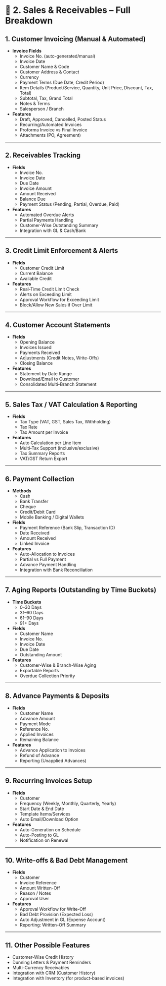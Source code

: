 
# 🔹 2. Sales & Receivables – Full Breakdown  

## 1. **Customer Invoicing (Manual & Automated)**
- **Invoice Fields**
  - Invoice No. (auto-generated/manual)
  - Invoice Date
  - Customer Name & Code
  - Customer Address & Contact
  - Currency
  - Payment Terms (Due Date, Credit Period)
  - Item Details (Product/Service, Quantity, Unit Price, Discount, Tax, Total)
  - Subtotal, Tax, Grand Total
  - Notes & Terms
  - Salesperson / Branch
- **Features**
  - Draft, Approved, Cancelled, Posted Status
  - Recurring/Automated Invoices
  - Proforma Invoice vs Final Invoice
  - Attachments (PO, Agreement)

---

## 2. **Receivables Tracking**
- **Fields**
  - Invoice No.
  - Invoice Date
  - Due Date
  - Invoice Amount
  - Amount Received
  - Balance Due
  - Payment Status (Pending, Partial, Overdue, Paid)
- **Features**
  - Automated Overdue Alerts
  - Partial Payments Handling
  - Customer-Wise Outstanding Summary
  - Integration with GL & Cash/Bank

---

## 3. **Credit Limit Enforcement & Alerts**
- **Fields**
  - Customer Credit Limit
  - Current Balance
  - Available Credit
- **Features**
  - Real-Time Credit Limit Check
  - Alerts on Exceeding Limit
  - Approval Workflow for Exceeding Limit
  - Block/Allow New Sales if Over Limit

---

## 4. **Customer Account Statements**
- **Fields**
  - Opening Balance
  - Invoices Issued
  - Payments Received
  - Adjustments (Credit Notes, Write-Offs)
  - Closing Balance
- **Features**
  - Statement by Date Range
  - Download/Email to Customer
  - Consolidated Multi-Branch Statement

---

## 5. **Sales Tax / VAT Calculation & Reporting**
- **Fields**
  - Tax Type (VAT, GST, Sales Tax, Withholding)
  - Tax Rate
  - Tax Amount per Invoice
- **Features**
  - Auto Calculation per Line Item
  - Multi-Tax Support (inclusive/exclusive)
  - Tax Summary Reports
  - VAT/GST Return Export

---

## 6. **Payment Collection**
- **Methods**
  - Cash
  - Bank Transfer
  - Cheque
  - Credit/Debit Card
  - Mobile Banking / Digital Wallets
- **Fields**
  - Payment Reference (Bank Slip, Transaction ID)
  - Date Received
  - Amount Received
  - Linked Invoice
- **Features**
  - Auto-Allocation to Invoices
  - Partial vs Full Payment
  - Advance Payment Handling
  - Integration with Bank Reconciliation

---

## 7. **Aging Reports (Outstanding by Time Buckets)**
- **Time Buckets**
  - 0–30 Days
  - 31–60 Days
  - 61–90 Days
  - 91+ Days
- **Fields**
  - Customer Name
  - Invoice No.
  - Invoice Date
  - Due Date
  - Outstanding Amount
- **Features**
  - Customer-Wise & Branch-Wise Aging
  - Exportable Reports
  - Overdue Collection Priority

---

## 8. **Advance Payments & Deposits**
- **Fields**
  - Customer Name
  - Advance Amount
  - Payment Mode
  - Reference No.
  - Applied Invoices
  - Remaining Balance
- **Features**
  - Advance Application to Invoices
  - Refund of Advance
  - Reporting (Unapplied Advances)

---

## 9. **Recurring Invoices Setup**
- **Fields**
  - Customer
  - Frequency (Weekly, Monthly, Quarterly, Yearly)
  - Start Date & End Date
  - Template Items/Services
  - Auto Email/Download Option
- **Features**
  - Auto-Generation on Schedule
  - Auto-Posting to GL
  - Notification on Renewal

---

## 10. **Write-offs & Bad Debt Management**
- **Fields**
  - Customer
  - Invoice Reference
  - Amount Written-Off
  - Reason / Notes
  - Approval User
- **Features**
  - Approval Workflow for Write-Off
  - Bad Debt Provision (Expected Loss)
  - Auto Adjustment in GL (Expense Account)
  - Reporting: Written-Off Summary

---

## 11. **Other Possible Features**
- Customer-Wise Credit History
- Dunning Letters & Payment Reminders
- Multi-Currency Receivables
- Integration with CRM (Customer History)
- Integration with Inventory (for product-based invoices)
